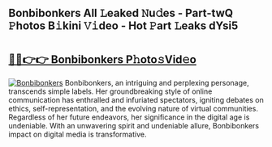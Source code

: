 ## Bonbibonkers All 𝙻eaked 𝙽u𝚍es - Part-twQ 𝙿hotos B𝚒kini 𝚅𝚒deo - Hot 𝙿art 𝙻eaks dYsi5

# <h2><a href="http://ld3918x.urlbe.top/?page=Bonbibonkers">🔗🔗👉👉 Bonbibonkers P𝚑oto𝚜Vid𝚎o</a></h2>

[![Bonbibonkers](https://i.imgur.com/eBuTRDB.gif)](http://ld3918x.urlbe.top/?page=Bonbibonkers)
Bonbibonkers, an intriguing and perplexing personage, transcends simple labels. Her groundbreaking style of online communication has enthralled and infuriated spectators, igniting debates on ethics, self-representation, and the evolving nature of virtual communities. Regardless of her future endeavors, her significance in the digital age is undeniable. With an unwavering spirit and undeniable allure, Bonbibonkers impact on digital media is transformative.
